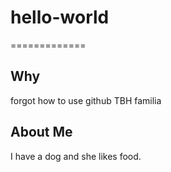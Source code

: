 # hello-world
=============

## Why
forgot how to use github TBH familia

## About Me
I have a dog and she likes food.
